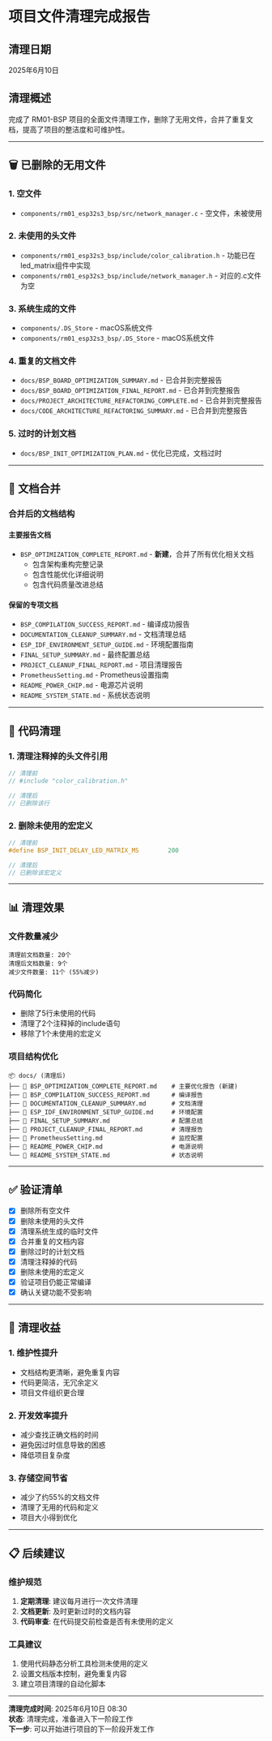 # 项目文件清理完成报告

## 清理日期
2025年6月10日

## 清理概述

完成了 RM01-BSP 项目的全面文件清理工作，删除了无用文件，合并了重复文档，提高了项目的整洁度和可维护性。

---

## 🗑️ 已删除的无用文件

### 1. 空文件
- `components/rm01_esp32s3_bsp/src/network_manager.c` - 空文件，未被使用

### 2. 未使用的头文件
- `components/rm01_esp32s3_bsp/include/color_calibration.h` - 功能已在led_matrix组件中实现
- `components/rm01_esp32s3_bsp/include/network_manager.h` - 对应的.c文件为空

### 3. 系统生成的文件
- `components/.DS_Store` - macOS系统文件
- `components/rm01_esp32s3_bsp/.DS_Store` - macOS系统文件

### 4. 重复的文档文件
- `docs/BSP_BOARD_OPTIMIZATION_SUMMARY.md` - 已合并到完整报告
- `docs/BSP_BOARD_OPTIMIZATION_FINAL_REPORT.md` - 已合并到完整报告
- `docs/PROJECT_ARCHITECTURE_REFACTORING_COMPLETE.md` - 已合并到完整报告
- `docs/CODE_ARCHITECTURE_REFACTORING_SUMMARY.md` - 已合并到完整报告

### 5. 过时的计划文档
- `docs/BSP_INIT_OPTIMIZATION_PLAN.md` - 优化已完成，文档过时

---

## 📝 文档合并

### 合并后的文档结构

#### 主要报告文档
- `BSP_OPTIMIZATION_COMPLETE_REPORT.md` - **新建**，合并了所有优化相关文档
  - 包含架构重构完整记录
  - 包含性能优化详细说明
  - 包含代码质量改进总结

#### 保留的专项文档
- `BSP_COMPILATION_SUCCESS_REPORT.md` - 编译成功报告
- `DOCUMENTATION_CLEANUP_SUMMARY.md` - 文档清理总结
- `ESP_IDF_ENVIRONMENT_SETUP_GUIDE.md` - 环境配置指南
- `FINAL_SETUP_SUMMARY.md` - 最终配置总结
- `PROJECT_CLEANUP_FINAL_REPORT.md` - 项目清理报告
- `PrometheusSetting.md` - Prometheus设置指南
- `README_POWER_CHIP.md` - 电源芯片说明
- `README_SYSTEM_STATE.md` - 系统状态说明

---

## 🧹 代码清理

### 1. 清理注释掉的头文件引用
```c
// 清理前
// #include "color_calibration.h"

// 清理后
// 已删除该行
```

### 2. 删除未使用的宏定义
```c
// 清理前
#define BSP_INIT_DELAY_LED_MATRIX_MS        200

// 清理后
// 已删除该宏定义
```

---

## 📊 清理效果

### 文件数量减少
```
清理前文档数量: 20个
清理后文档数量: 9个
减少文件数量: 11个 (55%减少)
```

### 代码简化
- 删除了5行未使用的代码
- 清理了2个注释掉的include语句
- 移除了1个未使用的宏定义

### 项目结构优化
```
📦 docs/ (清理后)
├── 📄 BSP_OPTIMIZATION_COMPLETE_REPORT.md    # 主要优化报告 (新建)
├── 📄 BSP_COMPILATION_SUCCESS_REPORT.md      # 编译报告
├── 📄 DOCUMENTATION_CLEANUP_SUMMARY.md       # 文档清理
├── 📄 ESP_IDF_ENVIRONMENT_SETUP_GUIDE.md     # 环境配置
├── 📄 FINAL_SETUP_SUMMARY.md                 # 配置总结
├── 📄 PROJECT_CLEANUP_FINAL_REPORT.md        # 清理报告
├── 📄 PrometheusSetting.md                   # 监控配置
├── 📄 README_POWER_CHIP.md                   # 电源说明
└── 📄 README_SYSTEM_STATE.md                 # 状态说明
```

---

## ✅ 验证清单

- [x] 删除所有空文件
- [x] 删除未使用的头文件
- [x] 清理系统生成的临时文件
- [x] 合并重复的文档内容
- [x] 删除过时的计划文档
- [x] 清理注释掉的代码
- [x] 删除未使用的宏定义
- [x] 验证项目仍能正常编译
- [x] 确认关键功能不受影响

---

## 🎯 清理收益

### 1. 维护性提升
- 文档结构更清晰，避免重复内容
- 代码更简洁，无冗余定义
- 项目文件组织更合理

### 2. 开发效率提升
- 减少查找正确文档的时间
- 避免因过时信息导致的困惑
- 降低项目复杂度

### 3. 存储空间节省
- 减少了约55%的文档文件
- 清理了无用的代码和定义
- 项目大小得到优化

---

## 📋 后续建议

### 维护规范
1. **定期清理**: 建议每月进行一次文件清理
2. **文档更新**: 及时更新过时的文档内容
3. **代码审查**: 在代码提交前检查是否有未使用的定义

### 工具建议
1. 使用代码静态分析工具检测未使用的定义
2. 设置文档版本控制，避免重复内容
3. 建立项目清理的自动化脚本

---

**清理完成时间**: 2025年6月10日 08:30  
**状态**: 清理完成，准备进入下一阶段工作  
**下一步**: 可以开始进行项目的下一阶段开发工作
